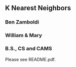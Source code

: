 ## K Nearest Neighbors
### Ben Zamboldi
### William & Mary
### B.S., CS and CAMS

Please see README.pdf.
